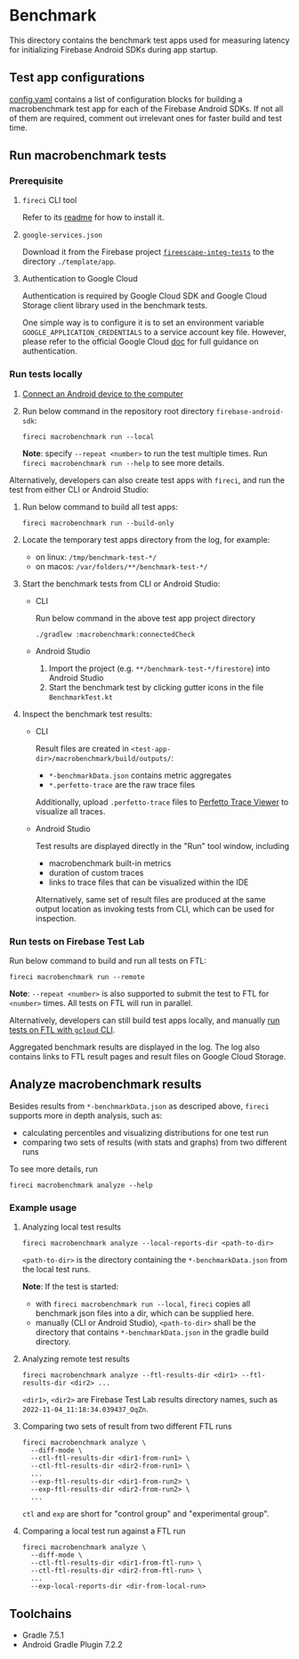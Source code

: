 # Benchmark

This directory contains the benchmark test apps used for measuring latency for initializing Firebase
Android SDKs during app startup.

## Test app configurations

[config.yaml](config.yaml) contains a list of configuration blocks for building a macrobenchmark
test app for each of the Firebase Android SDKs. If not all of them are required, comment out
irrelevant ones for faster build and test time.

## Run macrobenchmark tests

### Prerequisite

1. `fireci` CLI tool

   Refer to its [readme](../../ci/fireci/README.md) for how to install it.

1. `google-services.json`

   Download it from the Firebase project
   [`fireescape-integ-tests`](https://firebase.corp.google.com/u/0/project/fireescape-integ-tests)
   to the directory `./template/app`.

1. Authentication to Google Cloud

   Authentication is required by Google Cloud SDK and Google Cloud Storage client library used in
   the benchmark tests.

   One simple way is to configure it is to set an environment variable
   `GOOGLE_APPLICATION_CREDENTIALS` to a service account key file. However, please refer to the
   official Google Cloud [doc](https://cloud.google.com/docs/authentication) for full guidance on
   authentication.

### Run tests locally

1. [Connect an Android device to the computer](https://d.android.com/studio/run/device)

1. Run below command in the repository root directory `firebase-android-sdk`:

   ```shell
   fireci macrobenchmark run --local
   ```

   **Note**: specify `--repeat <number>` to run the test multiple times. Run
   `fireci macrobenchmark run --help` to see more details.

Alternatively, developers can also create test apps with `fireci`, and run the test from either CLI
or Android Studio:

1. Run below command to build all test apps:

   ```shell
   fireci macrobenchmark run --build-only
   ```

1. Locate the temporary test apps directory from the log, for example:

   - on linux: `/tmp/benchmark-test-*/`
   - on macos: `/var/folders/**/benchmark-test-*/`

1. Start the benchmark tests from CLI or Android Studio:

   - CLI

     Run below command in the above test app project directory

     ```
     ./gradlew :macrobenchmark:connectedCheck
     ```

   - Android Studio

     1. Import the project (e.g. `**/benchmark-test-*/firestore`) into Android Studio
     1. Start the benchmark test by clicking gutter icons in the file `BenchmarkTest.kt`

1. Inspect the benchmark test results:

   - CLI

     Result files are created in `<test-app-dir>/macrobenchmark/build/outputs/`:

     - `*-benchmarkData.json` contains metric aggregates
     - `*.perfetto-trace` are the raw trace files

     Additionally, upload `.perfetto-trace` files to
     [Perfetto Trace Viewer](https://ui.perfetto.dev/) to visualize all traces.

   - Android Studio

     Test results are displayed directly in the "Run" tool window, including

     - macrobenchmark built-in metrics
     - duration of custom traces
     - links to trace files that can be visualized within the IDE

     Alternatively, same set of result files are produced at the same output location as invoking
     tests from CLI, which can be used for inspection.

### Run tests on Firebase Test Lab

Run below command to build and run all tests on FTL:

```shell
fireci macrobenchmark run --remote
```

**Note**: `--repeat <number>` is also supported to submit the test to FTL for `<number>` times. All
tests on FTL will run in parallel.

Alternatively, developers can still build test apps locally, and manually
[run tests on FTL with `gcloud` CLI](https://firebase.google.com/docs/test-lab/android/command-line#running_your_instrumentation_tests).

Aggregated benchmark results are displayed in the log. The log also contains links to FTL result
pages and result files on Google Cloud Storage.

## Analyze macrobenchmark results

Besides results from `*-benchmarkData.json` as descriped above, `fireci` supports more in depth
analysis, such as:

- calculating percentiles and visualizing distributions for one test run
- comparing two sets of results (with stats and graphs) from two different runs

To see more details, run

```shell
fireci macrobenchmark analyze --help
```

### Example usage

1. Analyzing local test results

   ```shell
   fireci macrobenchmark analyze --local-reports-dir <path-to-dir>
   ```

   `<path-to-dir>` is the directory containing the `*-benchmarkData.json` from the local test runs.

   **Note**: If the test is started:

   - with `fireci macrobenchmark run --local`, `fireci` copies all benchmark json files into a dir,
     which can be supplied here.
   - manually (CLI or Android Studio), `<path-to-dir>` shall be the directory that contains
     `*-benchmarkData.json` in the gradle build directory.

1. Analyzing remote test results

   ```shell
   fireci macrobenchmark analyze --ftl-results-dir <dir1> --ftl-results-dir <dir2> ...
   ```

   `<dir1>`, `<dir2>` are Firebase Test Lab results directory names, such as
   `2022-11-04_11:18:34.039437_OqZn`.

1. Comparing two sets of result from two different FTL runs

   ```shell
   fireci macrobenchmark analyze \
     --diff-mode \
     --ctl-ftl-results-dir <dir1-from-run1> \
     --ctl-ftl-results-dir <dir2-from-run1> \
     ...
     --exp-ftl-results-dir <dir1-from-run2> \
     --exp-ftl-results-dir <dir2-from-run2> \
     ...
   ```

   `ctl` and `exp` are short for "control group" and "experimental group".

1. Comparing a local test run against a FTL run

   ```shell
   fireci macrobenchmark analyze \
     --diff-mode \
     --ctl-ftl-results-dir <dir1-from-ftl-run> \
     --ctl-ftl-results-dir <dir2-from-ftl-run> \
     ...
     --exp-local-reports-dir <dir-from-local-run>
   ```

## Toolchains

- Gradle 7.5.1
- Android Gradle Plugin 7.2.2
